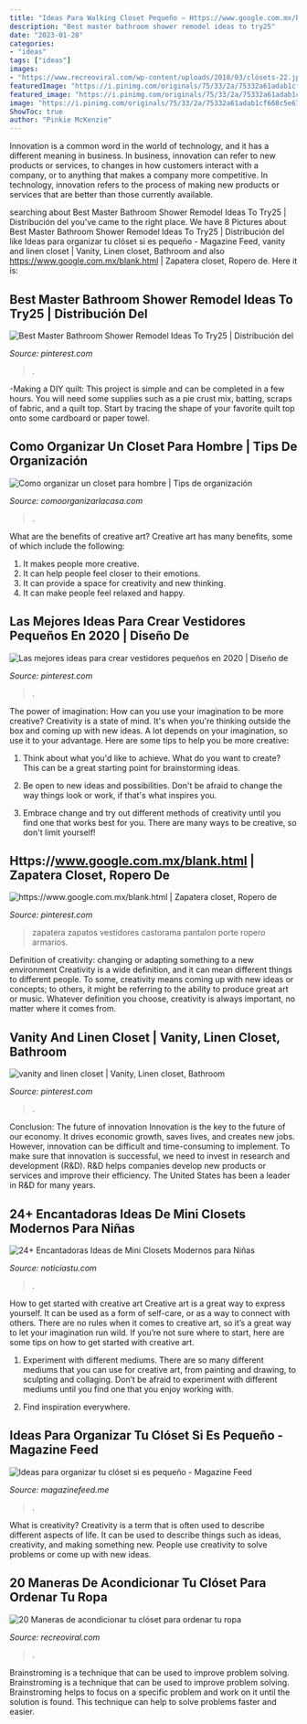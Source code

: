 ```yaml
---
title: "Ideas Para Walking Closet Pequeño ~ Https://www.google.com.mx/blank.html"
description: "Best master bathroom shower remodel ideas to try25"
date: "2023-01-28"
categories:
- "ideas"
tags: ["ideas"]
images:
- "https://www.recreoviral.com/wp-content/uploads/2018/03/clósets-22.jpg"
featuredImage: "https://i.pinimg.com/originals/75/33/2a/75332a61adab1cf668c5e67143448898.jpg"
featured_image: "https://i.pinimg.com/originals/75/33/2a/75332a61adab1cf668c5e67143448898.jpg"
image: "https://i.pinimg.com/originals/75/33/2a/75332a61adab1cf668c5e67143448898.jpg"
ShowToc: true
author: "Pinkie McKenzie"
---
```



Innovation is a common word in the world of technology, and it has a different meaning in business. In business, innovation can refer to new products or services, to changes in how customers interact with a company, or to anything that makes a company more competitive. In technology, innovation refers to the process of making new products or services that are better than those currently available.

	

		
searching about Best Master Bathroom Shower Remodel Ideas To Try25 | Distribución del you've came to the right place. We have 8 Pictures about Best Master Bathroom Shower Remodel Ideas To Try25 | Distribución del like Ideas para organizar tu clóset si es pequeño - Magazine Feed, vanity and linen closet | Vanity, Linen closet, Bathroom and also https://www.google.com.mx/blank.html | Zapatera closet, Ropero de. Here it is:
		
    
## Best Master Bathroom Shower Remodel Ideas To Try25 | Distribución Del

<img loading=lazy src="https://i.pinimg.com/originals/40/85/85/4085851b26f5ed2449cb8c309b58e334.jpg" onerror="this.onerror=null;this.src='https://tse4.mm.bing.net/th?id=OIP.mmy1x3OzaoUUqs8GStmzjwHaJ3&amp;pid=15.1';" alt="Best Master Bathroom Shower Remodel Ideas To Try25 | Distribución del">

_Source: pinterest.com_

>. 

	

-Making a DIY quilt: This project is simple and can be completed in a few hours. You will need some supplies such as a pie crust mix, batting, scraps of fabric, and a quilt top. Start by tracing the shape of your favorite quilt top onto some cardboard or paper towel.

    
## Como Organizar Un Closet Para Hombre | Tips De Organización

<img loading=lazy src="https://comoorganizarlacasa.com/wp-content/uploads/2013/10/como-ordenar-un-closet-pequeno-de-hombre-3.jpg" onerror="this.onerror=null;this.src='https://tse4.mm.bing.net/th?id=OIP.z6g9wDVZm74oq3obs8Z5ZQHaJ4&amp;pid=15.1';" alt="Como organizar un closet para hombre | Tips de organización">

_Source: comoorganizarlacasa.com_

>. 

	

What are the benefits of creative art?
Creative art has many benefits, some of which include the following: 
1. It makes people more creative.
2. It can help people feel closer to their emotions.
3. It can provide a space for creativity and new thinking.
4. It can make people feel relaxed and happy.

    
## Las Mejores Ideas Para Crear Vestidores Pequeños En 2020 | Diseño De

<img loading=lazy src="https://i.pinimg.com/originals/75/33/2a/75332a61adab1cf668c5e67143448898.jpg" onerror="this.onerror=null;this.src='https://tse2.mm.bing.net/th?id=OIP.Snxq4rlc4vx5i1orpNeS-QHaLH&amp;pid=15.1';" alt="Las mejores ideas para crear vestidores pequeños en 2020 | Diseño de">

_Source: pinterest.com_

>. 

	

The power of imagination: How can you use your imagination to be more creative?
Creativity is a state of mind. It's when you're thinking outside the box and coming up with new ideas. A lot depends on your imagination, so use it to your advantage. Here are some tips to help you be more creative:
1. Think about what you'd like to achieve. What do you want to create? This can be a great starting point for brainstorming ideas.

2. Be open to new ideas and possibilities. Don't be afraid to change the way things look or work, if that's what inspires you.

3. Embrace change and try out different methods of creativity until you find one that works best for you. There are many ways to be creative, so don't limit yourself!

    
## Https://www.google.com.mx/blank.html | Zapatera Closet, Ropero De

<img loading=lazy src="https://i.pinimg.com/736x/40/03/5b/40035b2775d23d8f3620d2fef3475de2--closets-ideas-para.jpg" onerror="this.onerror=null;this.src='https://tse4.mm.bing.net/th?id=OIP.lYNkYf72UYuEjUtjn2g80wAAAA&amp;pid=15.1';" alt="https://www.google.com.mx/blank.html | Zapatera closet, Ropero de">

_Source: pinterest.com_

>zapatera zapatos vestidores castorama pantalon porte ropero armarios. 

	

Definition of creativity: changing or adapting something to a new environment
Creativity is a wide definition, and it can mean different things to different people. To some, creativity means coming up with new ideas or concepts; to others, it might be referring to the ability to produce great art or music. Whatever definition you choose, creativity is always important, no matter where it comes from.

    
## Vanity And Linen Closet | Vanity, Linen Closet, Bathroom

<img loading=lazy src="https://i.pinimg.com/originals/75/2b/6e/752b6ede38f8752e78a46387c84a1d3f.jpg" onerror="this.onerror=null;this.src='https://tse3.mm.bing.net/th?id=OIP.wof-rN4coMoMGww1qHLiQAHaJ4&amp;pid=15.1';" alt="vanity and linen closet | Vanity, Linen closet, Bathroom">

_Source: pinterest.com_

>. 

	

Conclusion: The future of innovation
Innovation is the key to the future of our economy. It drives economic growth, saves lives, and creates new jobs. However, innovation can be difficult and time-consuming to implement. To make sure that innovation is successful, we need to invest in research and development (R&D). R&D helps companies develop new products or services and improve their efficiency.
The United States has been a leader in R&D for many years.

    
## 24+ Encantadoras Ideas De Mini Closets Modernos Para Niñas

<img loading=lazy src="https://noticiastu.com/wp-content/uploads/2020/02/Closets-Modernos-para-Niñas-y-Niños-17.jpg" onerror="this.onerror=null;this.src='https://tse3.mm.bing.net/th?id=OIP.HupjMdAkmZTHp01Xe2yxvwHaLH&amp;pid=15.1';" alt="24+ Encantadoras Ideas de Mini Closets Modernos para Niñas">

_Source: noticiastu.com_

>. 

	

How to get started with creative art
Creative art is a great way to express yourself. It can be used as a form of self-care, or as a way to connect with others. There are no rules when it comes to creative art, so it’s a great way to let your imagination run wild. If you’re not sure where to start, here are some tips on how to get started with creative art.
1. Experiment with different mediums. There are so many different mediums that you can use for creative art, from painting and drawing, to sculpting and collaging. Don’t be afraid to experiment with different mediums until you find one that you enjoy working with.

2. Find inspiration everywhere.

    
## Ideas Para Organizar Tu Clóset Si Es Pequeño - Magazine Feed

<img loading=lazy src="https://magazinefeed.me/wp-content/uploads/2020/07/Ideas-para-organizar-tu-closet-si-es-pequeño-1.jpg" onerror="this.onerror=null;this.src='https://tse3.mm.bing.net/th?id=OIP.EMipQTgSeVWHZBJqyD8svAHaLG&amp;pid=15.1';" alt="Ideas para organizar tu clóset si es pequeño - Magazine Feed">

_Source: magazinefeed.me_

>. 

	

What is creativity?
Creativity is a term that is often used to describe different aspects of life. It can be used to describe things such as ideas, creativity, and making something new. People use creativity to solve problems or come up with new ideas.

    
## 20 Maneras De Acondicionar Tu Clóset Para Ordenar Tu Ropa

<img loading=lazy src="https://www.recreoviral.com/wp-content/uploads/2018/03/clósets-22.jpg" onerror="this.onerror=null;this.src='https://tse2.mm.bing.net/th?id=OIP.DnBoaHChq6Hz0ZZcpA2D6wHaJ4&amp;pid=15.1';" alt="20 Maneras de acondicionar tu clóset para ordenar tu ropa">

_Source: recreoviral.com_

>. 

	

Brainstroming is a technique that can be used to improve problem solving.
Brainstroming is a technique that can be used to improve problem solving. Brainstroming helps to focus on a specific problem and work on it until the solution is found. This technique can help to solve problems faster and easier.

